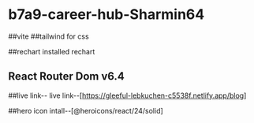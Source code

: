 # b7a9-career-hub-Sharmin64

##vite
##tailwind for css

##rechart
installed rechart

## React Router Dom v6.4

##live link--
live link--[https://gleeful-lebkuchen-c5538f.netlify.app/blog]

##hero icon
intall--[@heroicons/react/24/solid]
